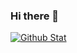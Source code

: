 ### Hi there 👋

[![Github Stat](https://github-readme-stats.vercel.app/api?username=sweetcorn1229&theme=material-palenight)](https://github.com/sweetcorn1229/sweetcorn1229)
